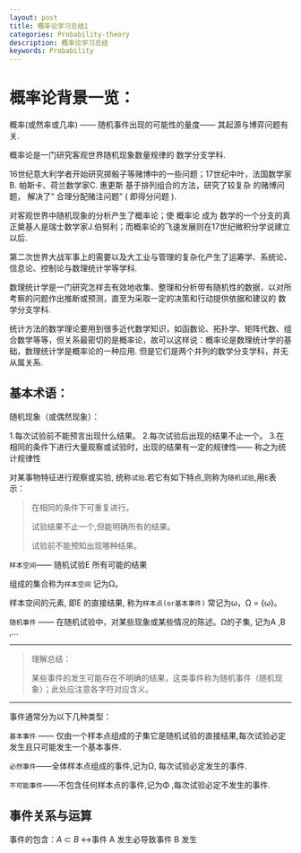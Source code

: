 ```yaml
---
layout: post
title: 概率论学习总结1
categories: Probability-theory
description: 概率论学习总结
keywords: Probability
---
```


# 概率论背景一览：

概率(或然率或几率) ——  随机事件出现的可能性的量度—— 其起源与博弈问题有关.

概率论是一门研究客观世界随机现象数量规律的 数学分支学科.

16世纪意大利学者开始研究掷骰子等赌博中的一些问题；17世纪中叶，法国数学家B. 帕斯卡、荷兰数学家C. 惠更斯 基于排列组合的方法，研究了较复杂 的赌博问题， 解决了“ 合理分配赌注问题” ( 即得分问题 ).

对客观世界中随机现象的分析产生了概率论；使 概率论 成为 数学的一个分支的真正奠基人是瑞士数学家J.伯努利；而概率论的飞速发展则在17世纪微积分学说建立以后.

第二次世界大战军事上的需要以及大工业与管理的复杂化产生了运筹学、系统论、信息论、控制论与数理统计学等学科.

数理统计学是一门研究怎样去有效地收集、整理和分析带有随机性的数据，以对所考察的问题作出推断或预测，直至为采取一定的决策和行动提供依据和建议的 数学分支学科.

统计方法的数学理论要用到很多近代数学知识，如函数论、拓扑学、矩阵代数、组合数学等等，但关系最密切的是概率论，故可以这样说：概率论是数理统计学的基础，数理统计学是概率论的一种应用.  但是它们是两个并列的数学分支学科，并无从属关系.

## 基本术语：

随机现象（或偶然现象）：

1.每次试验前不能预言出现什么结果。
2.每次试验后出现的结果不止一个。
3.在相同的条件下进行大量观察或试验时，出现的结果有一定的规律性—— 称之为统计规律性 

对某事物特征进行观察或实验, 统称`试验`.若它有如下特点,则称为`随机试验`,用`E`表示：

> 在相同的条件下可重复进行。
>
> 试验结果不止一个,但能明确所有的结果。
>
> 试验前不能预知出现哪种结果。

`样本空间`—— 随机试验E 所有可能的结果

组成的集合称为`样本空间`   记为Ω。

样本空间的元素, 即E 的直接结果, 称为`样本点(or基本事件)`  常记为ω，Ω = {ω}。

`随机事件` —— 在随机试验中，对某些现象或某些情况的陈述。Ω的子集, 记为A ,B ,…

------

> 理解总结：
>
> 某些事件的发生可能存在不明确的结果，这类事件称为随机事件（随机现象）；此处应注意各字符对应含义。

------

事件通常分为以下几种类型：

`基本事件` —— 仅由一个样本点组成的子集它是随机试验的直接结果,每次试验必定发生且只可能发生一个基本事件.

`必然事件`——全体样本点组成的事件,记为Ω, 每次试验必定发生的事件.

`不可能事件`——不包含任何样本点的事件,记为Φ ,每次试验必定不发生的事件.

## 事件关系与运算

事件的包含：$A \subset B$ ↔事件 A 发生必导致事件 B 发生



